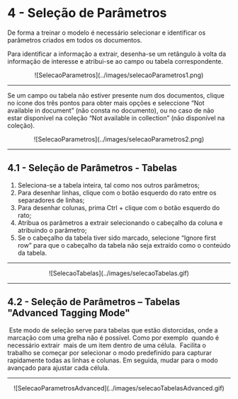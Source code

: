 # 4 - Seleção de Parâmetros

De forma a treinar o modelo é necessário selecionar e identificar os parâmetros criados em todos os documentos.

Para identificar a informação a extrair, desenha-se um retângulo à volta da informação de interesse e atribui-se ao campo ou tabela correspondente.


<center>![SelecaoParametros](../images/selecaoParametros1.png)</center>

---

Se um campo ou tabela não estiver presente num dos documentos, clique no ícone dos três pontos para obter mais opções e seleccione “Not available in document” (não consta no documento), ou no caso de não estar disponível na coleção “Not available in collection” (não disponível na coleção).


<center>![SelecaoParametros](../images/selecaoParametros2.png)</center>

---


## 4.1 - <strong>Seleção de Parâmetros - Tabelas</strong>

1. Seleciona-se a tabela inteira, tal como nos outros parâmetros;
2. Para desenhar linhas, clique com o botão esquerdo do rato entre os separadores de linhas;
3. Para desenhar colunas, prima Ctrl + clique com o botão esquerdo do rato;
4. Atribua os parâmetros a extrair selecionando o cabeçalho da coluna e atribuindo o parâmetro;
5. Se o cabeçalho da tabela tiver sido marcado, selecione “Ignore first row” para que o cabeçalho da tabela não seja extraído como o conteúdo da tabela.

---

<center>![SelecaoTabelas](../images/selecaoTabelas.gif)</center>

---

## 4.2 - <strong>Seleção de Parâmetros – Tabelas "Advanced Tagging Mode"</strong>
​
Este modo de seleção serve para tabelas que estão distorcidas, onde a marcação com uma grelha não é possível. Como por exemplo  quando é necessário extrair  mais de um item dentro de uma célula.​
​
Facilita o trabalho se começar por selecionar o modo predefinido para capturar rapidamente todas as linhas e colunas. Em seguida, mudar para o modo avançado para ajustar cada célula.

---
<center>![SelecaoParametrosAdvanced](../images/selecaoTabelasAdvanced.gif)</center>